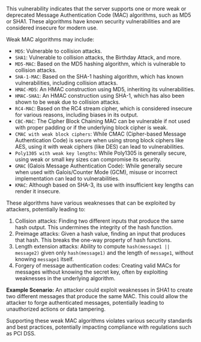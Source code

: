 This vulnerability indicates that the server supports one or more weak or deprecated Message Authentication Code (MAC) algorithms, such as MD5 or SHA1. These algorithms have known security vulnerabilities and are considered insecure for modern use.

Weak MAC algorithms may include:
- `MD5`: Vulnerable to collision attacks.
- `SHA1`: Vulnerable to collision attacks, the Birthday Attack, and more.
- `MD5-MAC`: Based on the MD5 hashing algorithm, which is vulnerable to collision attacks. 
- `SHA-1-MAC`: Based on the SHA-1 hashing algorithm, which has known vulnerabilities, including collision attacks. 
- `HMAC-MD5`: An HMAC construction using MD5, inheriting its vulnerabilities. 
- `HMAC-SHA1`: An HMAC construction using SHA-1, which has also been shown to be weak due to collision attacks. 
- `RC4-MAC`: Based on the RC4 stream cipher, which is considered insecure for various reasons, including biases in its output. 
- `CBC-MAC`: The Cipher Block Chaining MAC can be vulnerable if not used with proper padding or if the underlying block cipher is weak. 
- `CMAC with weak block ciphers`: While CMAC (Cipher-based Message Authentication Code) is secure when using strong block ciphers like AES, using it with weak ciphers (like DES) can lead to vulnerabilities. 
- `Poly1305 with weak key lengths`: While Poly1305 is generally secure, using weak or small key sizes can compromise its security.
- `GMAC` (Galois Message Authentication Code): While generally secure when used with Galois/Counter Mode (GCM), misuse or incorrect implementation can lead to vulnerabilities. 
- `KMAC`: Although based on SHA-3, its use with insufficient key lengths can render it insecure.

These algorithms have various weaknesses that can be exploited by attackers, potentially leading to:

1. Collision attacks: Finding two different inputs that produce the same hash output. This undermines the integrity of the hash function.
2. Preimage attacks: Given a hash value, finding an input that produces that hash. This breaks the one-way property of hash functions.
3. Length extension attacks: Ability to compute `hash(message1 || message2)` given only `hash(message1)` and the length of `message1`, without knowing `message1` itself.
4. Forgery of message authentication codes: Creating valid MACs for messages without knowing the secret key, often by exploiting weaknesses in the underlying algorithm.

**Example Scenario:**
An attacker could exploit weaknesses in SHA1 to create two different messages that produce the same MAC. This could allow the attacker to forge authenticated messages, potentially leading to unauthorized actions or data tampering.

Supporting these weak MAC algorithms violates various security standards and best practices, potentially impacting compliance with regulations such as PCI DSS.